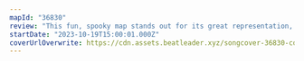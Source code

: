 ```yaml
---
mapId: "36830"
review: "This fun, spooky map stands out for its great representation, engaging and varied patterns, fun use of bombs and walls, and very nice chroma lights in the Spooky environment! 🎃 👻"
startDate: "2023-10-19T15:00:01.000Z"
coverUrlOverwrite: https://cdn.assets.beatleader.xyz/songcover-36830-cover.jpg
---
```


